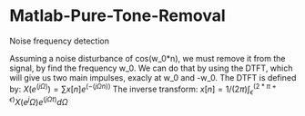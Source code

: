 # Matlab-Pure-Tone-Removal
Noise frequency detection

Assuming a noise disturbance of cos(w_0*n), we must remove it from the signal, by find the frequency w_0.
We can do that by using the DTFT, which will give us two main impulses, exacly at w_0 and -w_0.
The DTFT is defined by:
$X(e^(jΩ) )=∑x[n]e^(-(jΩn))$
The inverse transform:
$x[n]=1/(2π) ∫_ϵ ^(2*π+ϵ) X(e^jΩ)e^(jΩt) dΩ$

